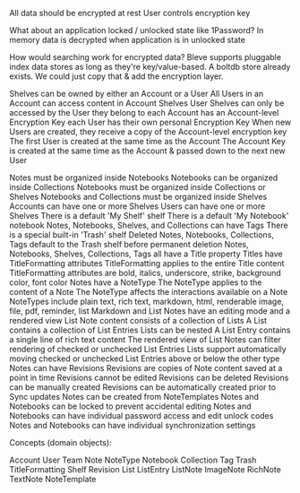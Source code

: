 All data should be encrypted at rest
User controls encryption key

What about an application locked / unlocked state like 1Password?
In memory data is decrypted when application is in unlocked state

How would searching work for encrypted data?
Bleve supports pluggable index data stores as long as they're key/value-based.
A boltdb store already exists. We could just copy that & add the encryption layer.

Shelves can be owned by either an Account or a User
All Users in an Account can access content in Account Shelves
User Shelves can only be accessed by the User they belong to
each Account has an Account-level Encryption Key
each User has their own personal Encryption Key
When new Users are created, they receive a copy of the Account-level encryption key
The first User is created at the same time as the Account
The Account Key is created at the same time as the Account & passed down to the next new User

Notes must be organized inside Notebooks
Notebooks can be organized inside Collections
Notebooks must be organized inside Collections or Shelves
Notebooks and Collections must be organized inside Shelves
Accounts can have one or more Shelves
Users can have one or more Shelves
There is a default 'My Shelf' shelf
There is a default 'My Notebook' notebook
Notes, Notebooks, Shelves, and Collections can have Tags
There is a special built-in 'Trash' shelf
Deleted Notes, Notebooks, Collections, Tags default to the Trash shelf before permanent deletion
Notes, Notebooks, Shelves, Collections, Tags all have a Title property
Titles have TitleFormatting attributes
TitleFormatting applies to the entire Title content
TitleFormatting attributes are bold, italics, underscore, strike, background color, font color
Notes have a NoteType
The NoteType applies to the content of a Note
The NoteType affects the interactions available on a Note
NoteTypes include plain text, rich text, markdown, html, renderable image, file, pdf, reminder, list
Markdown and List Notes have an editing mode and a rendered view
List Note content consists of a collection of Lists
A List contains a collection of List Entries
Lists can be nested
A List Entry contains a single line of rich text content
The rendered view of List Notes can filter rendering of checked or unchecked List Entries
Lists support automatically moving checked or unchecked List Entries above or below the other type
Notes can have Revisions
Revisions are copies of Note content saved at a point in time
Revisions cannot be edited
Revisions can be deleted
Revisions can be manually created
Revisions can be automatically created prior to Sync updates
Notes can be created from NoteTemplates
Notes and Notebooks can be locked to prevent accidental editing
Notes and Notebooks can have individual password access and edit unlock codes
Notes and Notebooks can have individual synchronization settings 

Concepts (domain objects):

Account
User
Team
Note
NoteType
Notebook
Collection
Tag
Trash
TitleFormatting
Shelf
Revision
List
ListEntry
ListNote
ImageNote
RichNote
TextNote
NoteTemplate
